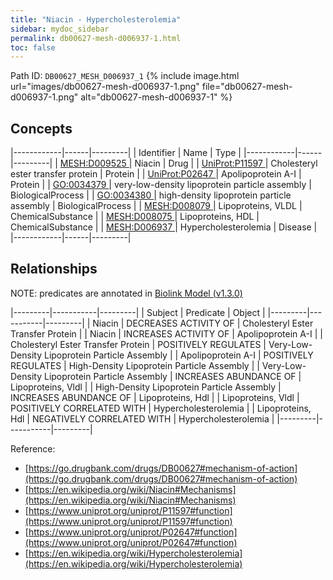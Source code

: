 ```yaml
---
title: "Niacin - Hypercholesterolemia"
sidebar: mydoc_sidebar
permalink: db00627-mesh-d006937-1.html
toc: false 
---
```



Path ID: `DB00627_MESH_D006937_1`
{% include image.html url="images/db00627-mesh-d006937-1.png" file="db00627-mesh-d006937-1.png" alt="db00627-mesh-d006937-1" %}

## Concepts

|------------|------|---------|
| Identifier | Name | Type    |
|------------|------|---------|
| <a href="https://identifiers.org/MESH:D009525">MESH:D009525 </a> | Niacin | Drug |
| <a href="https://identifiers.org/UniProt:P11597">UniProt:P11597 </a> | Cholesteryl ester transfer protein | Protein |
| <a href="https://identifiers.org/UniProt:P02647">UniProt:P02647 </a> | Apolipoprotein A-I | Protein |
| <a href="https://identifiers.org/GO:0034379">GO:0034379 </a> | very-low-density lipoprotein particle assembly | BiologicalProcess |
| <a href="https://identifiers.org/GO:0034380">GO:0034380 </a> | high-density lipoprotein particle assembly | BiologicalProcess |
| <a href="https://identifiers.org/MESH:D008079">MESH:D008079 </a> | Lipoproteins, VLDL | ChemicalSubstance |
| <a href="https://identifiers.org/MESH:D008075">MESH:D008075 </a> | Lipoproteins, HDL | ChemicalSubstance |
| <a href="https://identifiers.org/MESH:D006937">MESH:D006937 </a> | Hypercholesterolemia | Disease |
|------------|------|---------|

## Relationships


NOTE: predicates are annotated in <a href="https://github.com/biolink/biolink-model/releases/tag/v1.3.0">Biolink Model (v1.3.0)</a>

|---------|-----------|---------|
| Subject | Predicate | Object  |
|---------|-----------|---------|
| Niacin | DECREASES ACTIVITY OF | Cholesteryl Ester Transfer Protein |
| Niacin | INCREASES ACTIVITY OF | Apolipoprotein A-I |
| Cholesteryl Ester Transfer Protein | POSITIVELY REGULATES | Very-Low-Density Lipoprotein Particle Assembly |
| Apolipoprotein A-I | POSITIVELY REGULATES | High-Density Lipoprotein Particle Assembly |
| Very-Low-Density Lipoprotein Particle Assembly | INCREASES ABUNDANCE OF | Lipoproteins, Vldl |
| High-Density Lipoprotein Particle Assembly | INCREASES ABUNDANCE OF | Lipoproteins, Hdl |
| Lipoproteins, Vldl | POSITIVELY CORRELATED WITH | Hypercholesterolemia |
| Lipoproteins, Hdl | NEGATIVELY CORRELATED WITH | Hypercholesterolemia |
|---------|-----------|---------|

Reference: 
  - [https://go.drugbank.com/drugs/DB00627#mechanism-of-action](https://go.drugbank.com/drugs/DB00627#mechanism-of-action)
  - [https://en.wikipedia.org/wiki/Niacin#Mechanisms](https://en.wikipedia.org/wiki/Niacin#Mechanisms)
  - [https://www.uniprot.org/uniprot/P11597#function](https://www.uniprot.org/uniprot/P11597#function)
  - [https://www.uniprot.org/uniprot/P02647#function](https://www.uniprot.org/uniprot/P02647#function)
  - [https://en.wikipedia.org/wiki/Hypercholesterolemia](https://en.wikipedia.org/wiki/Hypercholesterolemia)
